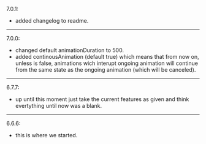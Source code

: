 7.0.1:  
- added changelog to readme.

---

7.0.0:  
- changed default animationDuration to 500.
- added continousAnimation (default true) which means that from now on, unless is false, animations wich interupt ongoing animation will continue from the same state as the ongoing animation (which will be canceled). 

---

6.7.7:  
- up until this moment just take the current features as given and think evertything until now was a blank.

---
6.6.6:  
- this is where we started.